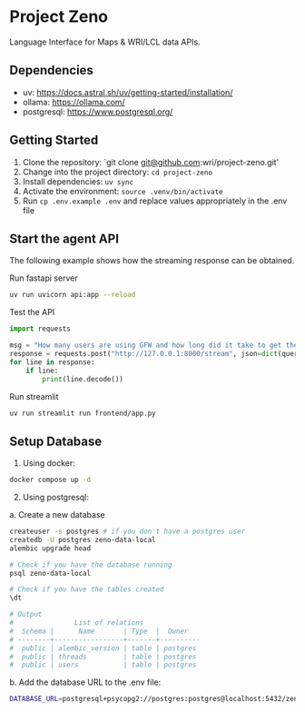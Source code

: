 # Project Zeno

Language Interface for Maps & WRI/LCL data APIs.

## Dependencies
- uv: https://docs.astral.sh/uv/getting-started/installation/
- ollama: https://ollama.com/
- postgresql: https://www.postgresql.org/

## Getting Started

1. Clone the repository: `git clone git@github.com:wri/project-zeno.git'
2. Change into the project directory: `cd project-zeno`
3. Install dependencies: `uv sync`
4. Activate the environment: `source .venv/bin/activate`
5. Run `cp .env.example .env` and replace values appropriately in the .env file

## Start the agent API

The following example shows how the streaming response can be obtained.

Run fastapi server

```bash
uv run uvicorn api:app --reload
```

Test the API

```python
import requests

msg = "How many users are using GFW and how long did it take to get there?"
response = requests.post("http://127.0.0.1:8000/stream", json=dict(query=msg), stream=True)
for line in response:
    if line:
        print(line.decode())
```

Run streamlit

```bash
uv run streamlit run frontend/app.py
```

## Setup Database

1. Using docker:

```bash
docker compose up -d
```

2. Using postgresql:

a. Create a new database

```bash
createuser -s postgres # if you don't have a postgres user
createdb -U postgres zeno-data-local
alembic upgrade head

# Check if you have the database running
psql zeno-data-local

# Check if you have the tables created
\dt

# Output
#               List of relations
#  Schema |      Name       | Type  |  Owner   
# --------+-----------------+-------+----------
#  public | alembic_version | table | postgres
#  public | threads         | table | postgres
#  public | users           | table | postgres
```

b. Add the database URL to the .env file:
```bash
DATABASE_URL=postgresql+psycopg2://postgres:postgres@localhost:5432/zeno-data-local
```
